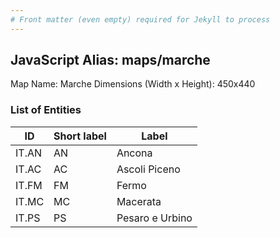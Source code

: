 ```yaml
---
# Front matter (even empty) required for Jekyll to process
---
```


## JavaScript Alias: maps/marche

Map Name: Marche
Dimensions (Width x Height): 450x440





### List of Entities

ID | Short label | Label
---|---|---|
IT.AN|AN|Ancona
IT.AC|AC|Ascoli Piceno
IT.FM|FM|Fermo
IT.MC|MC|Macerata
IT.PS|PS|Pesaro e Urbino

